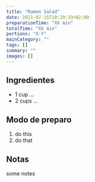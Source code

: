 ```yaml
---
title: "Ramen Salad"
date: 2021-07-15T10:29:33+02:00
preparationTime: "XX min"
totalTime: "XX min"
portions: "X-Y"
mainCategory: ""
tags: []
summary: ""
images: []
---
```


## Ingredientes

* 1 cup ...
* 2 cups ...

## Modo de preparo

1. do this
2. do that

## Notas

some notes

